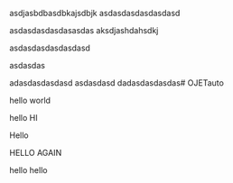 asdjasbdbasdbkajsdbjk
asdasdasdasdasdasd


asdasdasdasdasasdas 
aksdjashdahsdkj


asdasdasdasdasdasd





asdasdas




adasdasdasdasd asdasdasd dadasdasdasdas# OJETauto

hello world

hello HI

Hello

HELLO AGAIN


hello hello 
